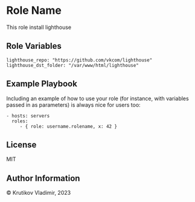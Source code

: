 Role Name
=========

This role install lighthouse

Role Variables
--------------

    lighthouse_repo: "https://github.com/vkcom/lighthouse"
    lighthouse_dst_folder: "/var/www/html/lighthouse"

Example Playbook
----------------

Including an example of how to use your role (for instance, with variables passed in as parameters) is always nice for users too:

    - hosts: servers
      roles:
         - { role: username.rolename, x: 42 }

License
-------

MIT

Author Information
------------------

© Krutikov Vladimir, 2023